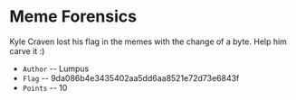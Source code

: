 # Meme Forensics
Kyle Craven lost his flag in the memes with the change of a byte. Help him carve it :)

* `Author` -- Lumpus
* `Flag` -- 9da086b4e3435402aa5dd6aa8521e72d73e6843f
* `Points` -- 10

